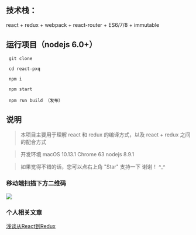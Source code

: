 ## 技术栈：
  react + redux + webpack + react-router + ES6/7/8 + immutable


## 运行项目（nodejs 6.0+）

``` shell
 git clone

 cd react-pxq

 npm i
  
 npm start

 npm run build （发布）
```
## 说明

>  本项目主要用于理解 react 和 redux 的编译方式，以及 react + redux 之间的配合方式

>  开发环境 macOS 10.13.1  Chrome 63  nodejs 8.9.1

>  如果觉得不错的话，您可以点右上角 "Star" 支持一下 谢谢！ ^_^

### 移动端扫描下方二维码
![](https://github.com/bailicangdu/pxq/blob/master/screenshot/demo.png)

### 个人相关文章

[浅谈从React到Redux](https://www.jianshu.com/p/ab438a274743)